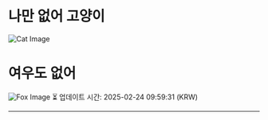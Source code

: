 
# 나만 없어 고양이

![Cat Image](https://cdn2.thecatapi.com/images/MTU2ODk0NA.jpg)

# 여우도 없어
![Fox Image](https://randomfox.ca/images/107.jpg)
⏳ 업데이트 시간: 2025-02-24 09:59:31 (KRW)

---
